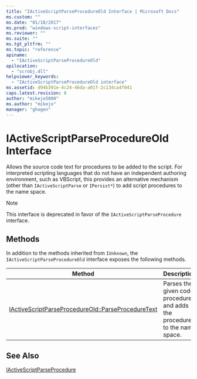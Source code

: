 ```yaml
---
title: "IActiveScriptParseProcedureOld Interface | Microsoft Docs"
ms.custom: ""
ms.date: "01/18/2017"
ms.prod: "windows-script-interfaces"
ms.reviewer: ""
ms.suite: ""
ms.tgt_pltfrm: ""
ms.topic: "reference"
apiname: 
  - "IActiveScriptParseProcedureOld"
apilocation: 
  - "scrobj.dll"
helpviewer_keywords: 
  - "IActiveScriptParseProcedureOld interface"
ms.assetid: d94b391e-4c24-46da-a01f-2c134ca4f041
caps.latest.revision: 8
author: "mikejo5000"
ms.author: "mikejo"
manager: "ghogen"
---
```

# IActiveScriptParseProcedureOld Interface
Allows the source code text for procedures to be added to the script. For interpreted scripting languages that do not have an independent authoring environment, such as VBScript, this provides an alternative mechanism (other than `IActiveScriptParse` or `IPersist*`) to add script procedures to the name space.  
  
> [!NOTE]
>  This interface is deprecated in favor of the `IActiveScriptParseProcedure` interface.  
  
## Methods  
 In addition to the methods inherited from `IUnknown`, the `IActiveScriptParseProcedureOld` interface exposes the following methods.  
  
|Method|Description|  
|------------|-----------------|  
|[IActiveScriptParseProcedureOld::ParseProcedureText](../../winscript/reference/iactivescriptparseprocedureold-parseproceduretext.md)|Parses the given code procedure and adds the procedure to the name space.|  
  
## See Also  
 [IActiveScriptParseProcedure](../../winscript/reference/iactivescriptparseprocedure.md)